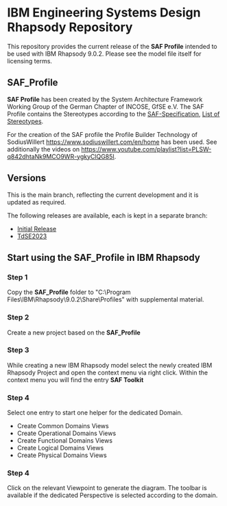 # IBM Engineering Systems Design Rhapsody Repository
This repository provides the current release of the **SAF Profile** intended to be used with IBM Rhapsody 9.0.2. Please see the model file itself for licensing terms.

## SAF_Profile
**SAF Profile** has been created by the System Architecture Framework Working Group of the German Chapter of INCOSE, GfSE e.V. The SAF Profile contains the Stereotypes according to the [SAF-Specification](https://github.com/GfSE/SAF-Specification/), [List of Stereotypes](https://github.com/GfSE/SAF-Specification/blob/main/stereotypes.csv).


For the creation of the SAF profile the Profile Builder Technology of SodiusWillert https://www.sodiuswillert.com/en/home has been used. See additionally the videos on https://www.youtube.com/playlist?list=PLSW-q842dhtaNk9MCO9WR-ygkyClQG85I.

## Versions
This is the main branch, reflecting the current development and it is updated as required.

The following releases are available, each is kept in a separate branch:
* [Initial Release](https://github.com/GfSE/SAF-Rhapsody-Profile/tree/Initial-Release)
* [TdSE2023](https://github.com/GfSE/SAF-Rhapsody-Profile/tree/TdSE2023)

## Start using the SAF_Profile in IBM Rhapsody
### Step 1
Copy the **SAF_Profile** folder to "C:\Program Files\IBM\Rhapsody\9.0.2\Share\Profiles" with supplemental material.
### Step 2
Create a new project based on the **SAF_Profile**
### Step 3
While creating a new IBM Rhapsody model select the newly created IBM Rhapsody Project and open the context menu via right click. Within the context menu you will find the entry **SAF Toolkit**
### Step 4
Select one entry to start one helper for the dedicated Domain.
* Create Common Domains Views
* Create Operational Domains Views
* Create Functional Domains Views
* Create Logical Domains Views
* Create Physical Domains Views
### Step 4
Click on the relevant Viewpoint to generate the diagram. The toolbar is available if the dedicated Perspective is selected according to the domain.
